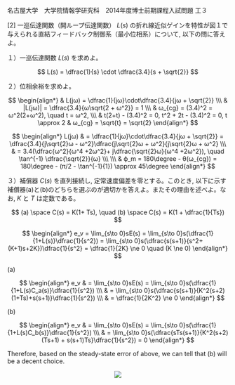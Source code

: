 名古屋大学　大学院情報学研究科　2014年度博士前期課程入試問題 工３

\[2] 一巡伝達関数（開ループ伝達関数） $L(s)$ の折れ線近似ゲインを特性が図１で与えられる直結フィードバック制御系（最小位相系）について, 以下の問に答えよ。

１）一巡伝達関数 $L(s)$ を求めよ。

$$
    L(s) = \dfrac{1}{s} \cdot \dfrac{3.4}{s + \sqrt{2}}
$$

２）位相余裕を求めよ。

$$
    \begin{align*}
        & L(jω) = \dfrac{1}{jω}\cdot\dfrac{3.4}{jω + \sqrt{2}} \\\
        & |L(jω)| = \dfrac{3.4}{ω\sqrt{2 + ω^2}} = 1 \\\
        & ω_{cg} = (3.4)^2 = ω^2(2+ω^2), \quad t = ω^2, \\\
        & t(2+t) - (3.4)^2 = 0, t^2 + 2t - (3.4)^2 = 0, t \approx 2
        & ω_{cg} = \sqrt{t} = \sqrt{2}
    \end{align*}
$$

$$
    \begin{align*}
        L(jω) & = \dfrac{1}{jω}\cdot\dfrac{3.4}{jω + \sqrt{2}} = \dfrac{3.4}{j\sqrt{2}ω - ω^2}\dfrac{j\sqrt{2}ω + ω^2}{j\sqrt{2}ω + ω^2} \\\ & = 3.4(\dfrac{ω^2}{ω^4 +2ω^2}+ j\dfrac{\sqrt{2}ω}{ω^4 +2ω^2}), \quad \tan^{-1} \dfrac{\sqrt{2}}{ω} \\\
        \\\
        & ϕ_m = 180\degree - θ(ω_{cg}) = 180\degree - (π/2 - \tan^{-1}{1}) \approx 45\degree
    \end{align*}
$$

３）補償器 $C(s)$ を直列接続し, 定常速度偏差を零とする。このとき, 以下に示す補償器(a)と(b)のどちらを選ぶのが適切かを答えよ。またその理由を述べよ。なお, $K$ と $T$ は定数である。

$$
    (a) \space C(s) = K(1+ Ts), \quad (b) \space C(s) = K(1 + \dfrac{1}{Ts})
$$

$$
    \begin{align*}
        e_v = \lim_{s\to 0}sE(s) = \lim_{s\to 0}s(\dfrac{1}{1+L(s)}\dfrac{1}{s^2}) = \lim_{s\to 0}s(\dfrac{s(s+1)}{s^2+(K+1)s+2K})\dfrac{1}{s^2} = \dfrac{1}{2K} \ne 0 \quad (K \ne 0)
    \end{align*}
$$

(a)

$$
     \begin{align*}
        e_v & = \lim_{s\to 0}sE(s) = \lim_{s\to 0}s(\dfrac{1}{1+L(s)C_a(s)}\dfrac{1}{s^2}) \\\ 
        & = \lim_{s\to 0}s(\dfrac{s(s+1)}{K^2(s+2)(1+Ts)+s(s+1)}\dfrac{1}{s^2}) \\\
        & = \dfrac{1}{2K^2} \ne 0
    \end{align*}
$$

(b)

$$
     \begin{align*}
        e_v & = \lim_{s\to 0}sE(s) = \lim_{s\to 0}s(\dfrac{1}{1+L(s)C_b(s)}\dfrac{1}{s^2}) \\\ 
        & = \lim_{s\to 0}s(\dfrac{sTs(s+1)}{K^2(s+2)(Ts+1) + s(s+1)Ts}\dfrac{1}{s^2}) = 0
    \end{align*}
$$

Therefore, based on the steady-state error of above, we can tell that (b) will be a decent choice.

<p align="center">
    <img src="https://gcdnb.pbrd.co/images/yM4Ie0jDfY24.png?o=1"/>
</p>
